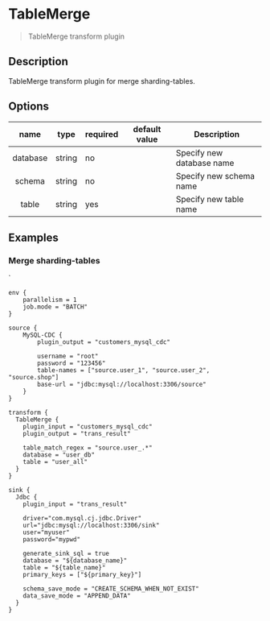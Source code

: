 # TableMerge

> TableMerge transform plugin

## Description

TableMerge transform plugin for merge sharding-tables.

## Options

|   name   | type   | required | default value | Description               |
|:--------:|--------|----------|---------------|---------------------------|
| database | string | no       |               | Specify new database name |
|  schema  | string | no       |               | Specify new schema name   |
|  table   | string | yes      |               | Specify new table name    |

## Examples

### Merge sharding-tables

`
```hocon
env {
    parallelism = 1
    job.mode = "BATCH"
}

source {
    MySQL-CDC {
        plugin_output = "customers_mysql_cdc"
        
        username = "root"
        password = "123456"
        table-names = ["source.user_1", "source.user_2", "source.shop"]
        base-url = "jdbc:mysql://localhost:3306/source"
    }
}

transform {
  TableMerge {
    plugin_input = "customers_mysql_cdc"
    plugin_output = "trans_result"
    
    table_match_regex = "source.user_.*"
    database = "user_db"
    table = "user_all"
  }
}

sink {
  Jdbc {
    plugin_input = "trans_result"
    
    driver="com.mysql.cj.jdbc.Driver"
    url="jdbc:mysql://localhost:3306/sink"
    user="myuser"
    password="mypwd"
    
    generate_sink_sql = true
    database = "${database_name}"
    table = "${table_name}"
    primary_keys = ["${primary_key}"]
    
    schema_save_mode = "CREATE_SCHEMA_WHEN_NOT_EXIST"
    data_save_mode = "APPEND_DATA"
  }
}
```
